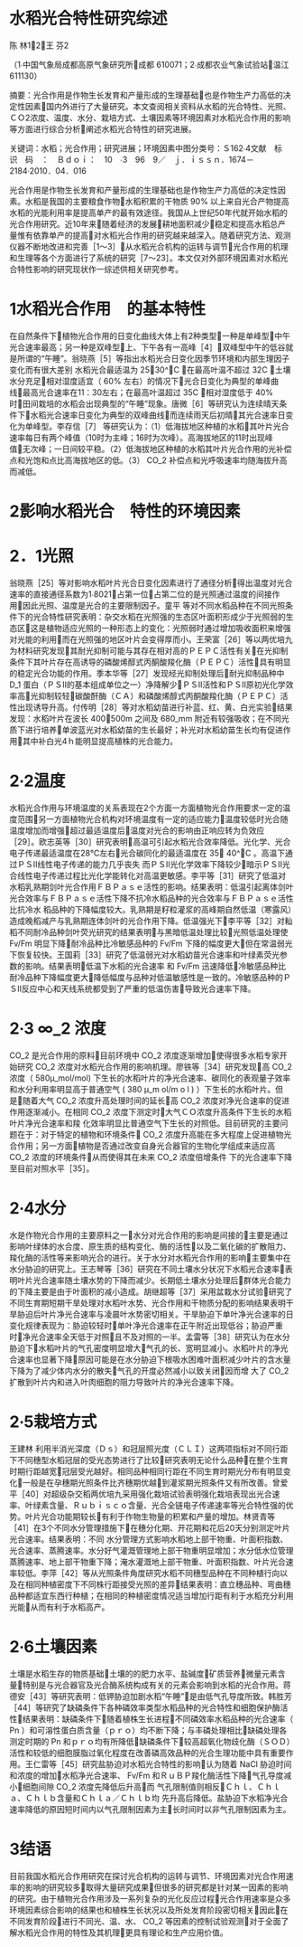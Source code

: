 # 水稻光合特性研究综述

陈 林12王 芬2

（1∙中国气象局成都高原气象研究所成都 610071；2∙成都农业气象试验站温江 611130）

摘要：光合作用是作物生长发育和产量形成的生理基础也是作物生产力高低的决定性因素国内外进行了大量研究。本文查阅相关资料从水稻的光合特性、光照、ＣＯ2浓度、温度、水分、栽培方式、土壤因素等环境因素对水稻光合作用的影响等方面进行综合分析阐述水稻光合特性的研究进展。

关键词：水稻；光合作用；研究进展；环境因素中图分类号：Ｓ162∙4文献　标　识　码　：　Ｂｄｏｉ：　10　∙3　96　9／　ｊ．ｉｓｓｎ．1674－2184·2010．04．016

光合作用是作物生长发育和产量形成的生理基础也是作物生产力高低的决定性因素。水稻是我国的主要粮食作物水稻积累的干物质 90% 以上来自光合产物提高水稻的光能利用率是提高单产的最有效途径。我国从上世纪50年代就开始水稻的光合作用研究。近10年来随着经济的发展耕地面积减少稳定和提高水稻总产量惟有依靠单产的提高对水稻光合作用的研究越来越深入。随着研究方法、观测仪器不断地改进和完善［1～3］从水稻光合机构的运转与调节光合作用的机理和生理等各个方面进行了系统的研究［7～23］。本文仅对外部环境因素对水稻光合特性影响的研究现状作一综述供相关研究参考。

# 1水稻光合作用　的基本特性

在自然条件下植物光合作用的日变化曲线大体上有2种类型一种是单峰型中午光合速率最高；另一种是双峰型上、下午各有一高峰［4］双峰型中午的低谷就是所谓的“午睡”。翁晓燕［5］等指出水稻光合日变化因季节环境和内部生理因子变化而有很大差别 水稻光合最适温为 25∼30^∘C 在最高叶温不超过 32C 土壤水分充足相对湿度适宜（ 60% 左右）的情况下光合日变化为典型的单峰曲线最高光合速率在11：30左右；在最高叶温超过 35C 相对湿度低于 40% 时田间栽培的水稻会出现典型的“午睡”现象。唐微［6］等研究认为连续晴天条件下水稻光合速率日变化为典型的双峰曲线而连续雨天后初晴其光合速率日变化为单峰型。李存信［7］ 等研究认为：（1）低海拔地区种植的水稻其叶片光合速率每日有两个峰值（10时为主峰；16时为次峰）。高海拔地区的11时出现峰值无次峰；一日间较平稳。（2）低海拔地区种植的水稻其叶片光合作用的光补偿点和光饱和点比高海拔地区的低。（3） CO_2 补偿点和光呼吸速率均随海拔升高而减低。

# 2影响水稻光合　特性的环境因素

# 2．1光照

翁晓燕［25］等对影响水稻叶片光合日变化因素进行了通径分析得出温度对光合速率的直接通径系数为1∙8021占第一位占第二位的是光照通过温度的间接作用因此光照、温度是光合的主要限制因子。童平 等对不同水稻品种在不同光照条件下的光合特性研究表明：杂交水稻在光照强的生态区叶面积形成少于光照弱的生态区这是植物适应光照的一种形态上的变化：光照弱时通过增加吸收面积来增强对光能的利用而在光照强的地区叶片会变得厚而小。王荣富［26］等以两优培九为材料研究发现其耐光抑制可能与其存在相对高的ＰＥＰＣ活性有关在光抑制条件下其叶片存在高诱导的磷酸烯醇式丙酮酸羧化酶（ＰＥＰＣ）活性具有明显的稳定光合功能的作用。季本华等［27］发现经光抑制处理后耐光抑制品种中 D_1 蛋白（ＰＳⅡ的基本组成单位之一）净降解少ＰＳⅡ活性和ＰＳⅡ原初光化学效率高光抑制较轻碳酸酐酶（ＣＡ）和磷酸烯醇式丙酮酸羧化酶（ＰＥＰＣ）活性出现诱导升高。付传明［28］等对水稻幼苗进行补蓝、红、黄、白光实验结果发现：水稻叶片在波长 400∼500m 之间及 680_mm 附近有较强吸收；在不同光质下进行培养单波蓝光对水稻幼苗的生长最好；补光对水稻幼苗生长均有促进作用其中补白光4ｈ能明显提高植株的光合能力。

# 2∙2温度

水稻光合作用与环境温度的关系表现在2个方面一方面植物光合作用要求一定的温度范围另一方面植物光合机构对环境温度有一定的适应能力温度较低时光合随温度增加而增强超过最适温度后温度对光合的影响由正响应转为负效应［29］。欧志英等［30］研究表明高温可引起水稻光合效率降低。光化学、光合电子传递最适温度在28℃左右光合碳同化的最适温度在 35∼ 40^∘C 。高温下通过ＰＳⅡ线性电子传递的能力几乎丧失 而ＰＳⅡ光化学效率下降较少暗示ＰＳⅡ光合线性电子传递过程比光化学能转化对高温更敏感。李平等［31］研究了低温对水稻乳熟期剑叶光合作用ＦＢＰａｓｅ活性的影响。结果表明：低温引起离体剑叶光合效率与ＦＢＰａｓｅ活性下降不抗冷水稻品种的光合效率与ＦＢＰａｓｅ活性比抗冷水 稻品种的下降幅度较大。乳熟期是籽粒灌浆的高峰期自然低温（寒露风）造成晚稻减产与乳熟期连体剑叶的光合作用下降。低温强光下李平等［32］对籼稻不同耐冷品种剑叶荧光研究的结果表明与黑暗低温处理比较光照低温处理使 Fv/Fm 明显下降耐冷品种比冷敏感品种的 Fv/Fm 下降的幅度更大但在常温弱光下恢复较快。王国莉［33］研究了低温弱光对水稻幼苗光合速率和叶绿素荧光参数的影响。结果表明低温下水稻的光合速率 和 Fv/Fm 迅速降低冷敏感品种比耐冷品种下降幅度更大降低幅度与品种对低温敏感性是一致的。冷敏感品种的ＰＳⅡ反应中心和天线系统都受到了严重的低温伤害导致光合速率下降。

# 2∙3 ∞_2 浓度

CO_2 是光合作用的原料目前环境中 CO_2 浓度逐渐增加使得很多水稻专家开始研究 CO_2 浓度对水稻光合作用的影响机理。廖铁等［34］研究发现高 CO_2 浓度（ 580μ_mol/mol) 下生长的水稻叶片的净光合速率、碳同化的表观量子效率和水分利用率明显高于普通空气 ( 380 μ_m ol/m o l ) ）下生长的水稻叶片。但是随着大气 CO_2 浓度升高处理时间的延长高 CO_2 浓度对净光合速率的促进作用逐渐减小。在相同 CO_2 浓度下测定时大气ＣＯ浓度升高条件下生长的水稻叶片净光合速率和羧 化效率明显比普通空气下生长的对照低。目前研究的主要问题在于：对于特定的植物和环境条件 CO_2 浓度升高能在多大程度上促进植物光合作用；另一方面植物是否通过改变自身光合器官的生物化学组成来适应高 CO_2 浓度的环境条件从而使得其在未来 CO_2 浓度倍增条件 下的光合速率下降至目前对照水平［35］。

# 2∙4水分

水是作物光合作用的主要原料之一水分对光合作用的影响是间接的主要是通过影响叶绿体的水合度、原生质的结构变化、酶的活性以及二氧化碳的扩散阻力、羧化酶的活性等来影响光合的进行。关于水分对水稻光合作用的影响主要集中在水分胁迫的研究上。王志琴等［36］研究在不同土壤水分状况下水稻光合速率表明叶片光合速率随土壤水势的下降而减少。长期低土壤水分处理后群体光合能力的下降主要是由于叶面积的减小造成。胡继超等［37］采用盆栽水分试验研究了不同生育期短期干旱处理对水稻叶水势、光合作用和干物质分配的影响结果表明干旱胁迫后叶片净光合速率与凌晨叶水势密切相关。干旱胁迫下单叶净光合速率的日变化规律表现为：胁迫较轻时单叶净光合速率在正午附近出现低谷；胁迫严重时净光合速率全天低于对照且不及对照的一半。孟雷等［38］研究认为在水分胁迫下水稻叶片的气孔密度明显增大气孔的长、宽明显减小。水稻叶片的净光合速率也显著下降原因可能是在水分胁迫下根吸水困难叶面积减少叶片的含水量下降为了减少体内水分的散失气孔的开度必然减小以致关闭因而增 大了 CO_2 扩散到叶片内和进入叶肉细胞的阻力导致叶片的净光合速率下降。

# 2∙5栽培方式

王建林 利用半消光深度（Ｄｓ）和冠层照光度（ＣＬＩ）这两项指标对不同行距下不同穗型水稻冠层的受光态势进行了比较研究表明无论什么品种在整个生育时期行距越宽冠层受光越好。相同品种相同行距在不同生育时期光分布有明显变化一般是在孕穗期光照条件比齐穗期优越到灌浆期光照条件又有所改善。曾爱 平［40］对超级杂交稻两优培九采用强化栽培试验表明强化栽培表现出光合速率、叶绿素含量、Ｒｕｂｉｓｃｏ含量、光合全链电子传递速率等光合特性强的优势。叶片光合功能期较长有利于作物生物量的积累和产量的增加。林贤青等［41］在3个不同水分管理措施下在穗分化期、开花期和花后20天分别测定叶片光合速率。结果表明：不同 水分管理方式影响水稻地上部干物重、叶面积指数、光合速率、蒸腾速率。水分好气灌溉管理地上部干物重明显增加；水分低水位管理蒸腾速率、地上部干物重下降；淹水灌溉地上部干物重、叶面积指数、叶片光合速率较低。李萍［42］等从光照条件角度研究水稻不同穗型品种在不同种植行向以及在相同种植密度下不同株行距接受光照的差异结果表明：直立穗品种、弯曲穗品种都适宜东西行种植；在相同的种植密度情况适当增加行距有利于水稻充分利用光能从而有利于水稻高产。

# 2∙6土壤因素

土壤是水稻生存的物质基础土壤的的肥力水平、盐碱度矿质营养微量元素含量特别是与光合器官及光合酶系统构成有关的元素会影响到水稻的光合作用。蒋德安［43］等研究表明：低钾胁迫加剧水稻“午睡”是由低气孔导度所致。韩胜芳［44］等研究了缺磷条件下各种磷效率类型水稻品种的光合特性和细胞保护酶活性结果表明：缺磷条件下随着植株生长进程不同磷效率水稻品种的光合速率（ Pn ）和可溶性蛋白质含量（ｐｒｏ）均不断下降；与丰磷处理相比缺磷处理各测定时期的 Pn 和ｐｒｏ均有所降低缺磷条件下较高超氧化物歧化酶（ＳＯＤ）活性和较低的细胞膜脂过氧化程度在改善磷高效品种的光合生理功能中具有重要作用。王仁雷等［45］研究盐胁迫对水稻光合特性的影响认为随着 NaCl 胁迫时间和浓度的增加水稻净光合速率、 Fv/Fm 和ＲｕＢＰ羧化酶活性下降气孔导度减小细胞间隙 CO_2 浓度先降低后升高而 气孔限制值则相反Ｃｈｌ、Ｃｈｌａ、Ｃｈｌｂ含量和Ｃｈｌａ／Ｃｈｌｂ均 先升高后降低。盐胁迫下水稻净光合速率降低的原因短时间内以气孔限制因素为主长时间时以非气孔限制因素为主。

# 3结语

目前我国水稻光合作用研究在探讨光合机构的运转与调节、环境因素对光合作用速率的影响的研究较多取得大量研究成果但很多的研究都是针对某一因素的影响的研究。由于植物光合作用涉及一系列复杂的光化反应过程光合作用速率是众多环境因素综合影响的结果也和植株生长状况以及所处发育阶段密切相关因此在不同发育阶段进行不同光、温、水、 CO_2 等因素的控制试验观测对于全面了解水稻光合作用的特性及其机理更具有理论和生产应用价值。
